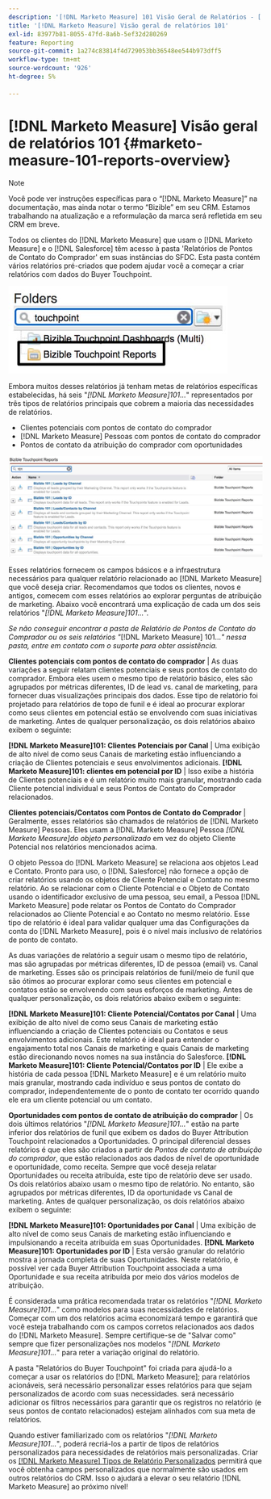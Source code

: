 ```yaml
---
description: '[!DNL Marketo Measure] 101 Visão Geral de Relatórios - [!DNL Marketo Measure]'
title: '[!DNL Marketo Measure] Visão geral de relatórios 101'
exl-id: 83977b81-8055-47fd-8a6b-5ef32d280269
feature: Reporting
source-git-commit: 1a274c83814f4d729053bb36548ee544b973dff5
workflow-type: tm+mt
source-wordcount: '926'
ht-degree: 5%

---
```


# [!DNL Marketo Measure] Visão geral de relatórios 101 {#marketo-measure-101-reports-overview}

>[!NOTE]
>
>Você pode ver instruções específicas para o “[!DNL Marketo Measure]” na documentação, mas ainda notar o termo “Bizible” em seu CRM. Estamos trabalhando na atualização e a reformulação da marca será refletida em seu CRM em breve.

Todos os clientes do [!DNL Marketo Measure] que usam o [!DNL Marketo Measure] e o [!DNL Salesforce] têm acesso à pasta &#39;Relatórios de Pontos de Contato do Comprador&#39; em suas instâncias do SFDC. Esta pasta contém vários relatórios pré-criados que podem ajudar você a começar a criar relatórios com dados do Buyer Touchpoint.

![](assets/bizible-101-reports-overview-1.png)

Embora muitos desses relatórios já tenham metas de relatórios específicas estabelecidas, há seis &quot;_[!DNL Marketo Measure]101..._&quot; representados por três tipos de relatórios principais que cobrem a maioria das necessidades de relatórios.

* Clientes potenciais com pontos de contato do comprador
* [!DNL Marketo Measure] Pessoas com pontos de contato do comprador
* Pontos de contato da atribuição do comprador com oportunidades

![](assets/bizible-101-reports-overview-2.png)

Esses relatórios fornecem os campos básicos e a infraestrutura necessários para qualquer relatório relacionado ao [!DNL Marketo Measure] que você deseja criar. Recomendamos que todos os clientes, novos e antigos, comecem com esses relatórios ao explorar perguntas de atribuição de marketing. Abaixo você encontrará uma explicação de cada um dos seis relatórios &quot;_[!DNL Marketo Measure]101..._&quot;.

_Se não conseguir encontrar a pasta de Relatório de Pontos de Contato do Comprador ou os seis relatórios &quot;_[!DNL Marketo Measure] 101..._&quot; nessa pasta, entre em contato com o suporte para obter assistência._

**Clientes potenciais com pontos de contato do comprador** | As duas variações a seguir relatam clientes potenciais e seus pontos de contato do comprador. Embora eles usem o mesmo tipo de relatório básico, eles são agrupados por métricas diferentes, ID de lead vs. canal de marketing, para fornecer duas visualizações principais dos dados. Esse tipo de relatório foi projetado para relatórios de topo de funil e é ideal ao procurar explorar como seus clientes em potencial estão se envolvendo com suas iniciativas de marketing. Antes de qualquer personalização, os dois relatórios abaixo exibem o seguinte:

**[!DNL Marketo Measure]101: Clientes Potenciais por Canal** | Uma exibição de alto nível de como seus Canais de marketing estão influenciando a criação de Clientes potenciais e seus envolvimentos adicionais.
**[!DNL Marketo Measure]101: clientes em potencial por ID** | Isso exibe a história de Clientes potenciais e é um relatório muito mais granular, mostrando cada Cliente potencial individual e seus Pontos de Contato do Comprador relacionados.

**Clientes potenciais/Contatos com Pontos de Contato do Comprador** | Geralmente, esses relatórios são chamados de relatórios de [!DNL Marketo Measure] Pessoas. Eles usam a [!DNL Marketo Measure] Pessoa _[!DNL Marketo Measure]do objeto personalizado_ em vez do objeto Cliente Potencial nos relatórios mencionados acima.

O objeto Pessoa do [!DNL Marketo Measure] se relaciona aos objetos Lead e Contato. Pronto para uso, o [!DNL Salesforce] não fornece a opção de criar relatórios usando os objetos de Cliente Potencial e Contato no mesmo relatório. Ao se relacionar com o Cliente Potencial e o Objeto de Contato usando o identificador exclusivo de uma pessoa, seu email, a Pessoa [!DNL Marketo Measure] pode relatar os Pontos de Contato do Comprador relacionados ao Cliente Potencial e ao Contato no mesmo relatório. Esse tipo de relatório é ideal para validar qualquer uma das Configurações da conta do [!DNL Marketo Measure], pois é o nível mais inclusivo de relatórios de ponto de contato.

As duas variações de relatório a seguir usam o mesmo tipo de relatório, mas são agrupadas por métricas diferentes, ID de pessoa (email) vs. Canal de marketing. Esses são os principais relatórios de funil/meio de funil que são ótimos ao procurar explorar como seus clientes em potencial e contatos estão se envolvendo com seus esforços de marketing. Antes de qualquer personalização, os dois relatórios abaixo exibem o seguinte:

**[!DNL Marketo Measure]101: Cliente Potencial/Contatos por Canal** | Uma exibição de alto nível de como seus Canais de marketing estão influenciando a criação de Clientes potenciais ou Contatos e seus envolvimentos adicionais. Este relatório é ideal para entender o engajamento total nos Canais de marketing e quais Canais de marketing estão direcionando novos nomes na sua instância do Salesforce.
**[!DNL Marketo Measure]101: Cliente Potencial/Contatos por ID** | Ele exibe a história de cada pessoa [!DNL Marketo Measure] e é um relatório muito mais granular, mostrando cada indivíduo e seus pontos de contato do comprador, independentemente de o ponto de contato ter ocorrido quando ele era um cliente potencial ou um contato.

**Oportunidades com pontos de contato de atribuição do comprador** | Os dois últimos relatórios &quot;_[!DNL Marketo Measure]101..._&quot; estão na parte inferior dos relatórios de funil que exibem os dados do Buyer Attribution Touchpoint relacionados a Oportunidades. O principal diferencial desses relatórios é que eles são criados a partir de _Pontos de contato de atribuição do comprador_, que estão relacionados aos dados de nível de oportunidade e oportunidade, como receita. Sempre que você deseja relatar Oportunidades ou receita atribuída, este tipo de relatório deve ser usado. Os dois relatórios abaixo usam o mesmo tipo de relatório. No entanto, são agrupados por métricas diferentes, ID da oportunidade vs Canal de marketing. Antes de qualquer personalização, os dois relatórios abaixo exibem o seguinte:

**[!DNL Marketo Measure]101: Oportunidades por Canal** | Uma exibição de alto nível de como seus Canais de marketing estão influenciando e impulsionando a receita atribuída em suas Oportunidades.
**[!DNL Marketo Measure]101: Oportunidades por ID** | Esta versão granular do relatório mostra a jornada completa de suas Oportunidades. Neste relatório, é possível ver cada Buyer Attribution Touchpoint associada a uma Oportunidade e sua receita atribuída por meio dos vários modelos de atribuição.

É considerada uma prática recomendada tratar os relatórios &quot;_[!DNL Marketo Measure]101..._&quot; como modelos para suas necessidades de relatórios. Começar com um dos relatórios acima economizará tempo e garantirá que você esteja trabalhando com os campos corretos relacionados aos dados do [!DNL Marketo Measure]. Sempre certifique-se de &quot;Salvar como&quot; sempre que fizer personalizações nos modelos &quot;_[!DNL Marketo Measure]101..._&quot; para reter a variação original do relatório.

A pasta &quot;Relatórios do Buyer Touchpoint&quot; foi criada para ajudá-lo a começar a usar os relatórios do [!DNL Marketo Measure]; para relatórios acionáveis, será necessário personalizar esses relatórios para que sejam personalizados de acordo com suas necessidades. será necessário adicionar os filtros necessários para garantir que os registros no relatório (e seus pontos de contato relacionados) estejam alinhados com sua meta de relatórios.

Quando estiver familiarizado com os relatórios &quot;_[!DNL Marketo Measure]101..._&quot;, poderá recriá-los a partir de tipos de relatórios personalizados para necessidades de relatórios mais personalizadas. Criar os [[!DNL Marketo Measure] Tipos de Relatório Personalizados](/help/marketo-measure-salesforce-reporting/new-report-types/creating-custom-marketo-measure-report-types.md) permitirá que você obtenha campos personalizados que normalmente são usados em outros relatórios do CRM. Isso o ajudará a elevar o seu relatório [!DNL Marketo Measure] ao próximo nível!
